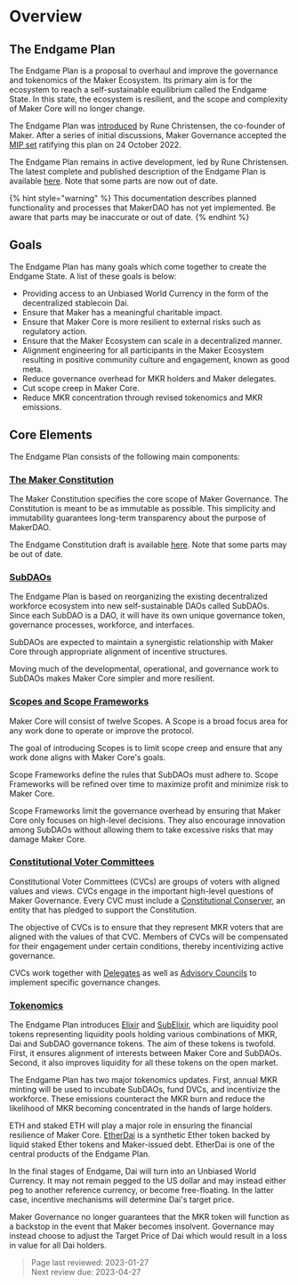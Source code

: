 # Overview

## The Endgame Plan

The Endgame Plan is a proposal to overhaul and improve the governance and tokenomics of the Maker Ecosystem. Its primary aim is for the ecosystem to reach a self-sustainable equilibrium called the Endgame State. In this state, the ecosystem is resilient, and the scope and complexity of Maker Core will no longer change.

The Endgame Plan was [introduced](https://forum.makerdao.com/t/decentralized-voter-committee-on-tuesday-5pm-cest-all-mkr-holders-welcome/15166) by Rune Christensen, the co-founder of Maker. After a series of initial discussions, Maker Governance accepted the [MIP set](https://vote.makerdao.com/polling/QmTmS5Nf) ratifying this plan on 24 October 2022. 

The Endgame Plan remains in active development, led by Rune Christensen. The latest complete and published description of the Endgame Plan is available [here](https://forum.makerdao.com/t/endgame-plan-v3-complete-overview/17427). Note that some parts are now out of date.  


{% hint style="warning" %} This documentation describes planned functionality and processes that MakerDAO has not yet implemented. Be aware that parts may be inaccurate or out of date. {% endhint %}

## Goals

The Endgame Plan has many goals which come together to create the Endgame State. A list of these goals is below:
- Providing access to an Unbiased World Currency in the form of the decentralized stablecoin Dai.
- Ensure that Maker has a meaningful charitable impact.
- Ensure that Maker Core is more resilient to external risks such as regulatory action.
- Ensure that the Maker Ecosystem can scale in a decentralized manner.
- Alignment engineering for all participants in the Maker Ecosystem resulting in positive community culture and engagement, known as good meta.
- Reduce governance overhead for MKR holders and Maker delegates.
- Cut scope creep in Maker Core.
- Reduce MKR concentration through revised tokenomics and MKR emissions.

## Core Elements

The Endgame Plan consists of the following main components:

### [The Maker Constitution](maker-core/constitution.md)
The Maker Constitution specifies the core scope of Maker Governance. The Constitution is meant to be as immutable as possible. This simplicity and immutability guarantees long-term transparency about the purpose of MakerDAO.

The Endgame Constitution draft is available [here](https://forum.makerdao.com/t/mip101-the-maker-constitution/19621). Note that some parts may be out of date.  

### [SubDAOs](subdaos/overview.md)

The Endgame Plan is based on reorganizing the existing decentralized workforce ecosystem into new self-sustainable DAOs called SubDAOs. Since each SubDAO is a DAO, it will have its own unique governance token, governance processes, workforce, and interfaces.

SubDAOs are expected to maintain a synergistic relationship with Maker Core through appropriate alignment of incentive structures.

Moving much of the developmental, operational, and governance work to SubDAOs makes Maker Core simpler and more resilient.

### [Scopes and Scope Frameworks](maker-core/scopes-and-frameworks.md)

Maker Core will consist of twelve Scopes. A Scope is a broad focus area for any work done to operate or improve the protocol. 

The goal of introducing Scopes is to limit scope creep and ensure that any work done aligns with Maker Core's goals.

Scope Frameworks define the rules that SubDAOs must adhere to. Scope Frameworks will be refined over time to maximize profit and minimize risk to Maker Core.

Scope Frameworks limit the governance overhead by ensuring that Maker Core only focuses on high-level decisions. They also encourage innovation among SubDAOs without allowing them to take excessive risks that may damage Maker Core. 

### [Constitutional Voter Committees](maker-core/cvc.md)

Constitutional Voter Committees (CVCs) are groups of voters with aligned values and views. CVCs engage in the important high-level questions of Maker Governance. Every CVC must include a [Constitutional Conserver](maker-core/constitutional-conservers.md), an entity that has pledged to support the Constitution. 

The objective of CVCs is to ensure that they represent MKR voters that are aligned with the values of that CVC. Members of CVCs will be compensated for their engagement under certain conditions, thereby incentivizing active governance. 

CVCs work together with [Delegates](maker-core/delegates.md) as well as [Advisory Councils](maker-core/advisory-councils.md) to implement specific governance changes.

### [Tokenomics](tokenomics/launch-tokenomics.md)

The Endgame Plan introduces [Elixir](tokenomics/elixir.md) and [SubElixir](tokenomics/subelixir.md), which are liquidity pool tokens representing liquidity pools holding various combinations of MKR, Dai and SubDAO governance tokens. The aim of these tokens is twofold. First, it ensures alignment of interests between Maker Core and SubDAOs. Second, it also improves liquidity for all these tokens on the open market. 

The Endgame Plan has two major tokenomics updates. First, annual MKR minting will be used to incubate SubDAOs, fund DVCs, and incentivize the workforce. These emissions counteract the MKR burn and reduce the likelihood of MKR becoming concentrated in the hands of large holders.

ETH and staked ETH will play a major role in ensuring the financial resilience of Maker Core. [EtherDai](tokenomics/etherdai.md) is a synthetic Ether token backed by liquid staked Ether tokens and Maker-issued debt. EtherDai is one of the central products of the Endgame Plan. 

In the final stages of Endgame, Dai will turn into an Unbiased World Currency. It may not remain pegged to the US dollar and may instead either peg to another reference currency, or become free-floating. In the latter case, incentive mechanisms will determine Dai's target price. 

Maker Governance no longer guarantees that the MKR token will function as a backstop in the event that Maker becomes insolvent. Governance may instead choose to adjust the Target Price of Dai which would result in a loss in value for all Dai holders.


>Page last reviewed: 2023-01-27    
>Next review due: 2023-04-27  